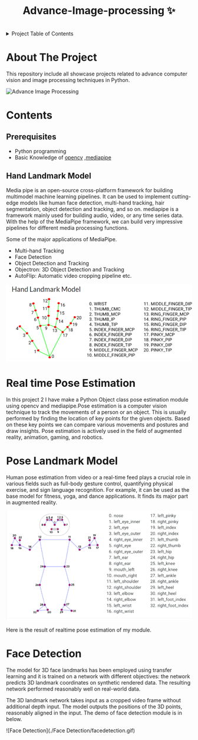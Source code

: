 
<!-- PROJECT LOGO -->
<br />
<p align="center">
  <h1 align="center">Advance-Image-processing ✨</h1>

<br />
  
<!-- TABLE OF CONTENTS -->
<details>
  <summary>Project Table of Contents</summary>
  <ol>
    <li>
      <a href="#about-the-project">About The Project</a>
    </li>
    <li>
      <a href="#getting-started">Contents</a>
      <ul>
        <li><a href="##prerequisites">Prerequisites</a></li>
        <li><a href="##handtracking">Hand Tracking</a></li>
        <li><a href="##poseestimation">Real time Pose Estimation </a></li>
        <li><a href="##poselandmarks">Pose Landmark Model </a></li>
        <li><a href="##facedetection">Face Detection </a></li>
      </ul>
</li>
</ol>
</details>
<!-- ABOUT THE PROJECT-->

# About The Project

This repository include all showcase projects related to advance computer vision and image processing techniques in Python.

![Advance Image Processing](./hand-tracking/demo.gif)

 
# Contents

 ## Prerequisites
* Python programming
* Basic Knowledge of 
<a href="https://pypi.org/project/opencv-python/">opencv</a>
,<a href="https://google.github.io/mediapipe/getting_started/python.html">mediapipe</a>

## Hand Landmark Model
<p> Media pipe is an open-source cross-platform framework for building multimodel machine learning pipelines. It can be used to implement cutting-edge models like human face detection, multi-hand tracking, hair segmentation, object detection and tracking, and so on.
mediapipe is a framework mainly used for building audio, video, or any time series data. With the help of the MediaPipe framework, we can build very impressive pipelines for different media processing functions.

Some of the major applications of MediaPipe.

* Multi-hand Tracking
* Face Detection
* Object Detection and Tracking
* Objectron: 3D Object Detection and Tracking
* AutoFlip: Automatic video cropping pipeline etc.

![Handlandmarks](./hand-tracking/hlm.png)

# Real time Pose Estimation
In this project 2 I have make a Python Object class  pose estimation module using opencv and 
mediapipe.Pose estimation is a computer vision technique to track the movements of a person or an object. This is usually performed by finding the location of key points for the given objects. Based on these key points we can compare various movements and postures and draw insights. Pose estimation is actively used in the field of augmented reality, animation, gaming, and robotics.

# Pose Landmark Model
Human pose estimation from video or a real-time feed plays a crucial role in various fields such as full-body gesture control, quantifying physical exercise, and sign language recognition. For example, it can be used as the base model for fitness, yoga, and dance applications. It finds its major part in augmented reality.

![poselandmark](./Pose_estimation/posestimation.png)

Here is the result of realtime pose estimation of my module.

[//]: # (![Pose Estimation]&#40;./Pose_estimation/pose.gif&#41;)

# Face Detection

The model for 3D face landmarks has been employed using transfer learning and it is trained on a network with different objectives: the network predicts 3D landmark coordinates on synthetic rendered data. The resulting network performed reasonably well on real-world data.

The 3D landmark network takes input as a cropped video frame without additional depth input. The model outputs the positions of the 3D points, reasonably aligned in the input.
The demo of face detection module is in below.

![Face Detection](./Face Detection/facedetection.gif)

</p>

